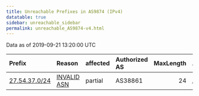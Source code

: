 ```yaml
---
title: Unreachable Prefixes in AS9874 (IPv4)
datatable: true
sidebar: unreachable_sidebar
permalink: unreachable_AS9874-v4.html
---
```


Data as of 2019-09-21 13:20:00 UTC


<div class="datatable-begin"></div>

| Prefix                                               | Reason                                                                                              | affected   | Authorized AS   |   MaxLength | Anchor                                       |   unreachable /24s |
|:-----------------------------------------------------|:----------------------------------------------------------------------------------------------------|:-----------|:----------------|------------:|:---------------------------------------------|-------------------:|
| [27.54.37.0/24](https://stat.ripe.net/27.54.37.0/24) | [INVALID ASN](https://rpki-validator.ripe.net/announcement-preview?asn=AS9874&prefix=27.54.37.0/24) | partial    | AS38861         |          24 | [APNIC](unreachable_APNIC_RPKI_Root-v4.html) |                  1 |

<div class="datatable-end"></div>